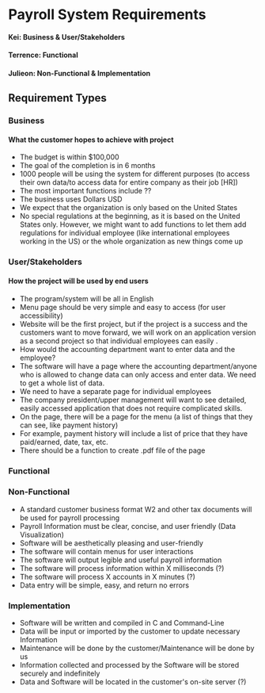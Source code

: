 # Payroll System Requirements
#### Kei: Business & User/Stakeholders
#### Terrence: Functional
#### Julieon: Non-Functional & Implementation

## Requirement Types

### Business
#### What the customer hopes to achieve with project
* The budget is within $100,000
* The goal of the completion is in 6 months
* 1000 people will be using the system for different purposes (to access their own data/to access data for entire company as their job [HR])
* The most important functions include ??
* The business uses Dollars USD
* We expect that the organization is only based on the United States
* No special regulations at the beginning, as it is based on the United States only. However, we might want to add functions to let them add regulations for individual employee (like international employees working in the US) or the whole organization as new things come up

### User/Stakeholders
#### How the project will be used by end users
* The program/system will be all in English
* Menu page should be very simple and easy to access (for user accessibility)
* Website will be the first project, but if the project is a success and the customers want to move forward, we will work on an application version as a second project so that individual employees can easily .
* How would the accounting department want to enter data and the employee?
* The software will have a page where the accounting department/anyone who is allowed to change data can only access and enter data. We need to get a whole list of data.
* We need to have a separate page for individual employees
* The company president/upper management will want to see detailed, easily accessed application that does not require complicated skills.
* On the page, there will be a page for the menu (a list of things that they can see, like payment history)
* For example, payment history will include a list of price that they have paid/earned, date, tax, etc.
* There should be a function to create .pdf file of the page

### Functional

### Non-Functional
* A standard customer business format W2 and other tax documents will be used for payroll processing
* Payroll Information must be clear, concise, and user friendly (Data Visualization)
* Software will be aesthetically pleasing and user-friendly
* The software will contain menus for user interactions
* The software will output legible and useful payroll information
* The software will process information within X milliseconds (?)
* The software will process X accounts in X minutes (?)
* Data entry will be simple, easy, and return no errors

### Implementation
* Software will be written and compiled in C and Command-Line
* Data will be input or imported by the customer to update necessary Information
* Maintenance will be done by the customer/Maintenance will be done by us
* Information collected and processed by the Software will be stored securely and indefinitely
* Data and Software will be located in the customer's on-site server (?)
